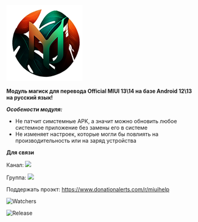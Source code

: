 <img src="https://raw.githubusercontent.com/kazhemons/CNtoRU/main/img/Logo.png">

**Модуль магиск для перевода Official MIUI 13\14 на базе Android 12\13 на русский язык!**

***Особености модуля:***
- Не патчит симстемные APK, а значит можно обновить любое системное приложение без замены его в системе
- Не изменяет настроек, которые могли бы повлиять на производительность или на заряд устройства

**Для связи**

Канал: <a href="https://t.me/magiskCNtoRU"><img src="https://img.shields.io/badge/Telegram-Channel-blue?longCache=true&style=flat"> </a>

Группа: <a href="https://t.me/mgCNtoRU"><img src="https://img.shields.io/badge/Telegram-Group-blue?longCache=true&style=flat"> </a>

Поддержать проэкт:  https://www.donationalerts.com/r/miuihelp

![Watchers](https://img.shields.io/github/watchers/kazhemons/CNtoRU?label=Visitors&style=FOR-THE-BADGE)

![Release](https://img.shields.io/github/downloads/kazhemons/CNtoRU/latest/total?label=Downloads%20%28Latest%20Release%29&style=plastic)
